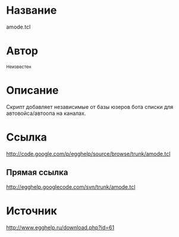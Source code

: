 # Название #
amode.tcl


# Автор #
<sup>Неизвестен</sup>


# Описание #
Скрипт добавляет независимые от базы юзеров бота списки для автовойса/автоопа на каналах.


# Ссылка #
http://code.google.com/p/egghelp/source/browse/trunk/amode.tcl

## Прямая ссылка ##
http://egghelp.googlecode.com/svn/trunk/amode.tcl


# Источник #
http://www.egghelp.ru/download.php?id=61
